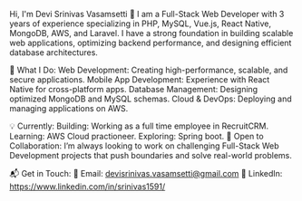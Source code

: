Hi, I'm Devi Srinivas Vasamsetti 👋
I am a Full-Stack Web Developer with 3 years of experience specializing in PHP, MySQL, Vue.js, React Native, MongoDB, AWS, and Laravel. I have a strong foundation in building scalable web applications, optimizing backend performance, and designing efficient database architectures.

🚀 What I Do:
Web Development: Creating high-performance, scalable, and secure applications.
Mobile App Development: Experience with React Native for cross-platform apps.
Database Management: Designing optimized MongoDB and MySQL schemas.
Cloud & DevOps: Deploying and managing applications on AWS.

💡 Currently:
Building: Working as a full time employee in RecruitCRM.
Learning: AWS Cloud practioneer.
Exploring: Spring boot.
🤝 Open to Collaboration:
I’m always looking to work on challenging Full-Stack Web Development projects that push boundaries and solve real-world problems.

📬 Get in Touch:
📧 Email: devisrinivas.vasamsetti@gmail.com
💼 LinkedIn: https://www.linkedin.com/in/srinivas1591/
